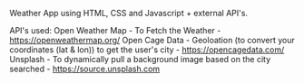 Weather App using HTML, CSS and Javascript + external API's.

API's used:
Open Weather Map - To Fetch the Weather - https://openweathermap.org/
Open Cage Data - Geoloation (to convert your coordinates (lat & lon)) to get the user's city - https://opencagedata.com/
Unsplash - To dynamically pull a background image based on the city searched - https://source.unsplash.com


